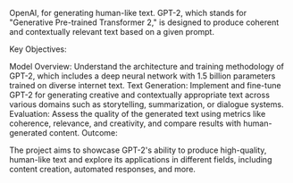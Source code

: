 OpenAI, for generating human-like text. GPT-2, which stands for "Generative Pre-trained Transformer 2," is designed to produce coherent and contextually relevant text based on a given prompt.

Key Objectives:

Model Overview: Understand the architecture and training methodology of GPT-2, which includes a deep neural network with 1.5 billion parameters trained on diverse internet text. Text Generation: Implement and fine-tune GPT-2 for generating creative and contextually appropriate text across various domains such as storytelling, summarization, or dialogue systems. Evaluation: Assess the quality of the generated text using metrics like coherence, relevance, and creativity, and compare results with human-generated content. Outcome:

The project aims to showcase GPT-2's ability to produce high-quality, human-like text and explore its applications in different fields, including content creation, automated responses, and more.
